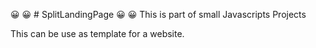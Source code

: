 :grinning: :grinning: # SplitLandingPage  :grinning: :grinning:
This is part of small Javascripts Projects

This can be use as template for a website.

